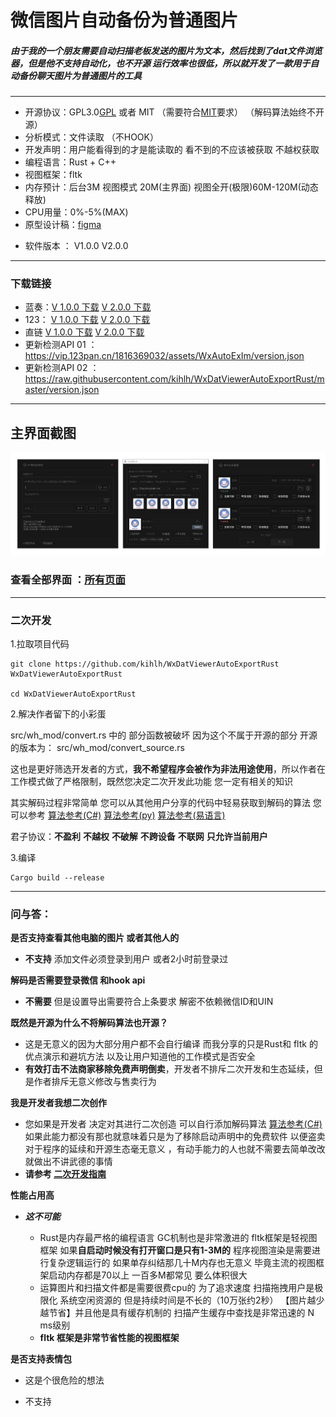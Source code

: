 # 微信图片自动备份为普通图片

##### 由于我的一个朋友需要自动扫描老板发送的图片为文本，然后找到了dat文件浏览器，但是他不支持自动化，也不开源 运行效率也很低，所以就开发了一款用于自动备份聊天图片为普通图片的工具

------------------------------------------------------------------------------------

* 开源协议：GPL3.0[GPL](LICENSE-GPL) 或者  MIT （需要符合[MIT](LICENSE-MIT)要求）   （解码算法始终不开源） 
* 分析模式：文件读取 （不HOOK）
* 开发声明：用户能看得到的才是能读取的 看不到的不应该被获取 不越权获取
* 编程语言：Rust + C++
* 视图框架：fltk
* 内存预计：后台3M  视图模式 20M(主界面)   视图全开(极限)60M-120M(动态释放)  
* CPU用量：0%-5%(MAX)
* 原型设计稿：[figma](https://www.figma.com/file/P8N6kkSalILa1jWpLUE2gi/WxAutoExIm?type=design&node-id=0%3A1&mode=design&t=RlcMyPrXu9xlDL5p-1)

- 软件版本  ： V1.0.0   V2.0.0

----------------------------

### 下载链接

* 蓝奏：[V 1.0.0 下载](https://kiic.lanzouw.com/iVywr19jnfkd)   [V 2.0.0 下载](https://kiic.lanzouw.com/i2Bn81d6naed)
* 123： [V 1.0.0 下载](https://www.123pan.com/s/UCaqVv-9AoMA.html)   [V 2.0.0 下载](https://www.123pan.com/s/UCaqVv-aPoMA.html)
* 直链  [V 1.0.0 下载](https://vip.123pan.cn/1816369032/assets/WxDatViewerAutoExportRust.zip)     [V 2.0.0 下载](https://vip.123pan.cn/1816369032/assets/WxAutoExIm/build/WxAutoExIm_v2.0.0_win32_x64.zip)
* 更新检测API 01 ：https://vip.123pan.cn/1816369032/assets/WxAutoExIm/version.json
* 更新检测API 02 ：https://raw.githubusercontent.com/kihlh/WxDatViewerAutoExportRust/master/version.json
------------------------------

主界面截图
------------------------------
![img](assets/main_all.png)

### 查看全部界面 ：[所有页面](./assets/demo.md)

----------------------------------------------------------
### 二次开发

1.拉取项目代码

```shell
git clone https://github.com/kihlh/WxDatViewerAutoExportRust WxDatViewerAutoExportRust

cd WxDatViewerAutoExportRust
```



2.解决作者留下的小彩蛋

src/wh_mod/convert.rs 中的 部分函数被破坏 因为这个不属于开源的部分 开源的版本为： src/wh_mod/convert_source.rs

这也是更好筛选开发者的方式，**我不希望程序会被作为非法用途使用**，所以作者在工作模式做了严格限制，既然您决定二次开发此功能 您一定有相关的知识

其实解码过程非常简单 您可以从其他用户分享的代码中轻易获取到解码的算法 您可以参考  [算法参考(C#)](https://www.52pojie.cn/forum.php?mod=viewthread&tid=1507922&highlight=dat)      [算法参考(py)](https://www.52pojie.cn/forum.php?mod=viewthread&tid=1814264&highlight=dat)   [算法参考(易语言)](https://www.52pojie.cn/forum.php?mod=viewthread&tid=1457843&highlight=dat) 

君子协议：**不盈利**   **不越权**   **不破解**  **不跨设备**   **不联网**  **只允许当前用户**



3.编译

```shell
Cargo build --release
```



----------------------------
### 问与答：

**是否支持查看其他电脑的图片 或者其他人的**

- **不支持** 添加文件必须登录到用户 或者2小时前登录过



**解码是否需要登录微信 和hook api**

- **不需要** 但是设置导出需要符合上条要求 解密不依赖微信ID和UIN



**既然是开源为什么不将解码算法也开源？**

- 这是无意义的因为大部分用户都不会自行编译 而我分享的只是Rust和 fltk 的优点演示和避坑方法 以及让用户知道他的工作模式是否安全
- **有效打击不法商家移除免费声明倒卖**，开发者不排斥二次开发和生态延续，但是作者排斥无意义修改与售卖行为



**我是开发者我想二次创作**

- 您如果是开发者 决定对其进行二次创造 可以自行添加解码算法 [算法参考(C#)](https://www.52pojie.cn/forum.php?mod=viewthread&tid=1507922&highlight=dat) 如果此能力都没有那也就意味着只是为了移除启动声明中的免费软件 以便盗卖 对于程序的延续和开源生态毫无意义 ，有动手能力的人也就不需要去简单改改就做出不讲武德的事情
- **请参考 [二次开发指南](#二次开发)**



**性能占用高**

- ***这不可能***

  - Rust是内存最严格的编程语言 GC机制也是非常激进的 fltk框架是轻视图框架 如果**自启动时候没有打开窗口是只有1-3M的** 程序视图渲染是需要进行复杂逻辑运行的 如果单存纠结那几十M内存也无意义 毕竟主流的视图框架启动内存都是70以上 一百多M都常见 要么体积很大
  - 运算图片和扫描文件都是需要很费cpu的 为了追求速度 扫描拖拽用户是极限化 系统空闲资源的 但是持续时间是不长的（10万张约2秒） 【图片越少越节省】并且他是具有缓存机制的 扫描产生缓存中查找是非常迅速的 N ms级别
  - **fltk 框架是非常节省性能的视图框架**
  
  

**是否支持表情包**

- 这是个很危险的想法

- 不支持
